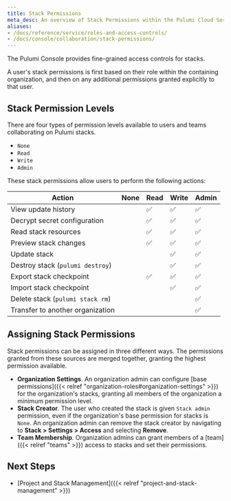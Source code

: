 ```yaml
---
title: Stack Permissions
meta_desc: An overview of Stack Permissions within the Pulumi Cloud Service.
aliases:
- /docs/reference/service/roles-and-access-controls/
- /docs/console/collaboration/stack-permissions/
---
```


The Pulumi Console provides fine-grained access controls for stacks.

A user's stack permissions is first based on their role within the containing
organization, and then on any additional permissions granted explicitly to that user.

## Stack Permission Levels

There are four types of permission levels available to users and teams
collaborating on Pulumi stacks.

- `None`
- `Read`
- `Write`
- `Admin`

These stack permissions allow users to perform the following actions:

| Action | None | Read | Write | Admin |
|--------|------|------|-------|-------|
| View update history | | ✅ | ✅ | ✅ |
| Decrypt secret configuration | | ✅ | ✅ | ✅ |
| Read stack resources | | ✅ | ✅ | ✅ |
| Preview stack changes | | ✅ | ✅ | ✅ |
| Update stack | | | ✅ | ✅ |
| Destroy stack (`pulumi destroy`) | |   | ✅ | ✅ |
| Export stack checkpoint | | ✅ | ✅ | ✅ |
| Import stack checkpoint |  | | ✅ | ✅ |
| Delete stack (`pulumi stack rm`) | | | | ✅ |
| Transfer to another organization | | | | ✅ |

## Assigning Stack Permissions

Stack permissions can be assigned in three different ways. The permissions granted
from these sources are merged together, granting the highest permission available.

- **Organization Settings**. An organization admin can configure [base permissions]({{< relref "organization-roles#organization-settings" >}}) for the organization's stacks, granting all members of the organization a minimum permission level.
- **Stack Creator**. The user who created the stack is given `Stack admin` permission, even if the organization's
  base permission for stacks is `None`. An organization admin can remove the stack creator by navigating to **Stack > Settings > Access** and selecting **Remove**.
- **Team Membership**. Organization admins can grant members of a [team]({{< relref "teams" >}}) access to stacks and set their permissions.

## Next Steps

- [Project and Stack Management]({{< relref "project-and-stack-management" >}})
